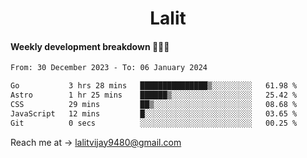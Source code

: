 <h1 align="center">Lalit</h1>

#### Weekly development breakdown 👨🏻‍💻
<!--START_SECTION:waka-->

```txt
From: 30 December 2023 - To: 06 January 2024

Go           3 hrs 28 mins   ███████████████▒░░░░░░░░░   61.98 %
Astro        1 hr 25 mins    ██████▒░░░░░░░░░░░░░░░░░░   25.42 %
CSS          29 mins         ██▒░░░░░░░░░░░░░░░░░░░░░░   08.68 %
JavaScript   12 mins         █░░░░░░░░░░░░░░░░░░░░░░░░   03.65 %
Git          0 secs          ░░░░░░░░░░░░░░░░░░░░░░░░░   00.25 %
```

<!--END_SECTION:waka-->

Reach me at → lalitvijay9480@gmail.com
